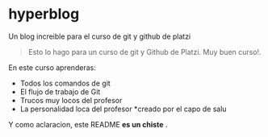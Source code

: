 # hyperblog
Un blog increible para el curso de git y github de platzi
>Esto lo hago para un curso de git y Github de Platzi. Muy buen curso!.
>

En este curso aprenderas:
* Todos los comandos de git
* El flujo de trabajo de Git
* Trucos muy locos del profesor
* La personalidad loca del profesor
*creado por el capo de salu

Y como aclaracion, este README **es un chiste** .